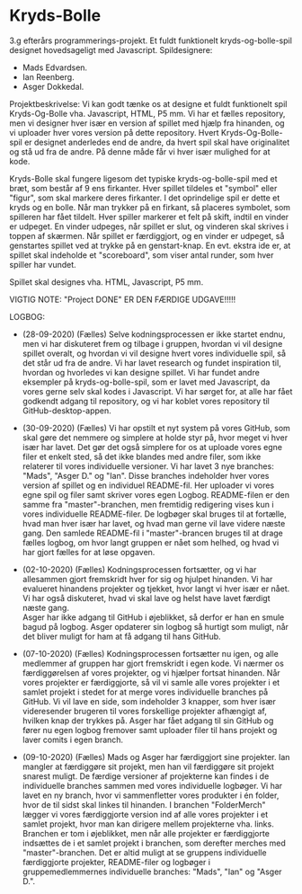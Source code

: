 # Kryds-Bolle
3.g efterårs programmerings-projekt. Et fuldt funktionelt kryds-og-bolle-spil designet hovedsageligt med Javascript. 
Spildesignere: 
 - Mads Edvardsen.
 - Ian Reenberg.
 - Asger Dokkedal.
 
Projektbeskrivelse: 
Vi kan godt tænke os at designe et fuldt funktionelt spil Kryds-Og-Bolle vha. Javascript, HTML, P5 mm. 
Vi har et fælles repository, men vi designer hver især en version af spillet med hjælp fra hinanden, og vi uploader hver vores version på dette repository. 
Hvert Kryds-Og-Bolle-spil er designet anderledes end de andre, da hvert spil skal have originalitet og stå ud fra de andre. På denne måde får vi hver især mulighed for at kode. 

Kryds-Bolle skal fungere ligesom det typiske kryds-og-bolle-spil med et bræt, som består af 9 ens firkanter. Hver spillet tildeles et "symbol" eller "figur", som skal markere deres firkanter. I det oprindelige spil er dette et kryds og en bolle. 
Når man trykker på en firkant, så placeres symbolet, som spilleren har fået tildelt. Hver spiller markerer et felt på skift, indtil en vinder er udpeget. En vinder udpeges, når spillet er slut, og vinderen skal skrives i toppen af skærmen. Når spillet er færdiggjort, og en vinder er udpeget, så genstartes spillet ved at trykke på en genstart-knap. 
En evt. ekstra ide er, at spillet skal indeholde et "scoreboard", som viser antal runder, som hver spiller har vundet. 

Spillet skal designes vha. HTML, Javascript, P5 mm. 

VIGTIG NOTE: "Project DONE" ER DEN FÆRDIGE UDGAVE!!!!!



LOGBOG: 

 - (28-09-2020) (Fælles)
Selve kodningsprocessen er ikke startet endnu, men vi har diskuteret frem og tilbage i gruppen, hvordan vi vil designe spillet overalt, og hvordan vi vil designe hvert vores individuelle spil, så det står ud fra de andre. Vi har lavet research og fundet inspiration til, hvordan og hvorledes vi kan designe spillet. Vi har fundet andre eksempler på kryds-og-bolle-spil, som er lavet med Javascript, da vores gerne selv skal kodes i Javascript. 
Vi har sørget for, at alle har fået godkendt adgang til repository, og vi har koblet vores repository til GitHub-desktop-appen. 

 - (30-09-2020) (Fælles)
 Vi har opstilt et nyt system på vores GitHub, som skal gøre det nemmere og simplere at holde styr på, hvor meget vi hver især har lavet. Det gør det også simplere for os at uploade vores egne filer et enkelt sted, så det ikke blandes med andre filer, som ikke relaterer til vores individuelle versioner. Vi har lavet 3 nye branches: "Mads", "Asger D." og "Ian". Disse branches indeholder hver vores version af spillet og en individuel README-fil. Her uploader vi vores egne spil og filer samt skriver vores egen Logbog. README-filen er den samme fra "master"-branchen, men fremtidig redigering vises kun i vores individuelle README-filer. De logbøger skal bruges til at fortælle, hvad man hver især har lavet, og hvad man gerne vil lave videre næste gang. Den samlede README-fil i "master"-brancen bruges til at drage fælles logbog, om hvor langt gruppen er nået som helhed, og hvad vi har gjort fælles for at løse opgaven. 
 
  - (02-10-2020) (Fælles)
  Kodningsprocessen fortsætter, og vi har allesammen gjort fremskridt hver for sig og hjulpet hinanden. Vi har evalueret hinandens projekter og tjekket, hvor langt vi hver især er nået. Vi har også diskuteret, hvad vi skal lave og helst have lavet færdigt næste gang.  
Asger har ikke adgang til GitHub i øjeblikket, så derfor er han en smule bagud på logbog. Asger opdaterer sin logbog så hurtigt som muligt, når det bliver muligt for ham at få adgang til hans GitHub. 

 - (07-10-2020) (Fælles)
Kodningsprocessen fortsætter nu igen, og alle medlemmer af gruppen har gjort fremskridt i egen kode. Vi nærmer os færdiggørelsen af vores projekter, og vi hjælper fortsat hinanden. Når vores projekter er færdiggjorte, så vil vi samle alle vores projekter i et samlet projekt i stedet for at merge vores individuelle branches på GitHub. Vi vil lave en side, som indeholder 3 knapper, som hver især videresender brugeren til vores forskellige projekter afhængigt af, hvilken knap der trykkes på. Asger har fået adgang til sin GitHub og fører nu egen logbog fremover samt uploader filer til hans projekt og laver comits i egen branch.

-  (09-10-2020) (Fælles)
Mads og Asger har færdiggjort sine projekter. Ian mangler at færdiggøre sit projekt, men han vil færdiggøre sit projekt snarest muligt. De færdige versioner af projekterne kan findes i de individuelle branches sammen med vores individuelle logbøger. Vi har lavet en ny branch, hvor vi sammenfletter vores produkter i én folder, hvor de til sidst skal linkes til hinanden. I branchen "FolderMerch" lægger vi vores færdiggjorte version ind af alle vores projekter i et samlet projekt, hvor man kan dirigere mellem projekterne vha. links. Branchen er tom i øjeblikket, men når alle projekter er færdiggjorte indsættes de i et samlet projekt i branchen, som derefter merches med "master"-branchen. Det er altid muligt at se gruppens individuelle færdiggjorte projekter, README-filer og logbøger i gruppemedlemmernes individuelle branches: "Mads", "Ian" og "Asger D.".  
